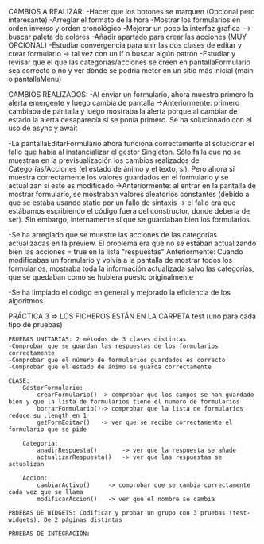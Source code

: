 
CAMBIOS A REALIZAR:
    -Hacer que los botones se marquen (Opcional pero interesante)
    -Arreglar el formato de la hora
    -Mostrar los formularios en orden inverso y orden cronológico
    -Mejorar un poco la interfaz grafica --> buscar paleta de colores
    -Añadir apartado para crear las acciones (MUY OPCIONAL)
    -Estudiar convergencia para unir las dos clases de editar y crear formulario -> tal vez con un if o buscar algún patrón
    -Estudiar y revisar que el que las categorías/acciones se creen en pantallaFormulario sea correcto o no y ver dónde se podria meter en un sitio más inicial (main o pantallaMenu)

CAMBIOS REALIZADOS:
-Al enviar un formulario, ahora muestra primero la alerta emergente y luego cambia de pantalla
    ->Anteriormente: primero cambiaba de pantalla y luego mostraba la alerta porque al cambiar de estado
    la alerta desaparecía si se ponía primero. Se ha solucionado con el uso de async y await

-La pantallaEditarFormulario ahora funciona correctamente al solucionar el fallo que había al instancializar 
el gestor Singleton. Sólo falla que no se muestran en la previsualización los cambios realizados de 
Categorías/Acciones (el estado de ánimo y el texto, sí). Pero ahora sí muestra correctamente los valores 
guardados en el formulario y se actualizan si este es modificado
    ->Anteriormente: al entrar en la pantalla de mostrar formulario, se mostraban valores aleatorios constantes
    (debido a que se estaba usando static por un fallo de sintaxis → el fallo era que estábamos escribiendo el 
    código fuera del constructor, donde debería de ser). Sin embargo, internamente sí que se guardaban bien 
    los formularios.

-Se ha arreglado que se muestre las acciones de las categorías actualizadas en la preview.
    El problema era que no se estaban actualizando bien las acciones = true en la lista "respuestas"
    Anteriormente: Cuando modificabas un formulario y volvía a la pantalla de mostrar todos los formularios, 
    mostraba toda la información actualizada salvo las categorías, que se quedaban como se hubiera puesto
    originalmente

-Se ha limpiado el código en general y mejorado la eficiencia de los algoritmos



PRÁCTICA 3 => LOS FICHEROS ESTÁN EN LA CARPETA test (uno para cada tipo de pruebas)

    PRUEBAS UNITARIAS: 2 métodos de 3 clases distintas
    -Comprobar que se guardan las respuestas de los formularios correctamente
    -Comprobar que el número de formularios guardados es correcto
    -Comprobar que el estado de ánimo se guarda correctamente

    CLASE:
        GestorFormulario:
            crearFormulario() -> comprobar que los campos se han guardado bien y que la lista de formularios tiene el numero de formularios
            borrarFormulario()-> comprobar que la lista de formularios reduce su .length en 1
            getFormEditar()   -> ver que se recibe correctamente el formulario que se pide

        Categoria:
            anadirRespuesta()       -> ver que la respuesta se añade
            actualizarRespuesta()   -> ver que las respuestas se actualizan

        Accion:
            cambiarActivo()     -> comprobar que se cambia correctamente cada vez que se llama
            modificarAccion()   -> ver que el nombre se cambia

    PRUEBAS DE WIDGETS: Codificar y probar un grupo con 3 pruebas (test-widgets). De 2 páginas distintas

    PRUEBAS DE INTEGRACIÓN:
